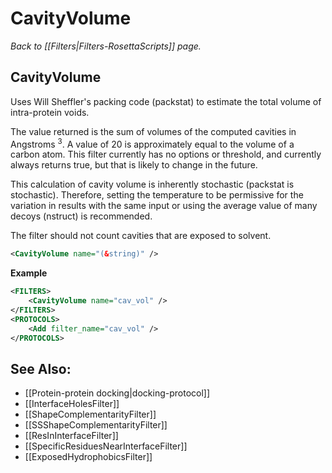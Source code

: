 # CavityVolume
*Back to [[Filters|Filters-RosettaScripts]] page.*
## CavityVolume

Uses Will Sheffler's packing code (packstat) to estimate the total volume of intra-protein voids. 

The value returned is the sum of volumes of the computed cavities in Angstroms <sup>3</sup>. A value of 20 is approximately equal to the volume of a carbon atom. This filter currently has no options or threshold, and currently always returns true, but that is likely to change in the future.

This calculation of cavity volume is inherently stochastic (packstat is stochastic). 
Therefore, setting the temperature to be permissive for the variation in results with the same input 
or 
using the average value of many decoys (nstruct) is recommended.

The filter should not count cavities that are exposed to solvent.


```xml
<CavityVolume name="(&string)" />
```

**Example**

```xml
<FILTERS>
    <CavityVolume name="cav_vol" />
</FILTERS>
<PROTOCOLS>
    <Add filter_name="cav_vol" />
</PROTOCOLS>
```

## See Also:

* [[Protein-protein docking|docking-protocol]]
* [[InterfaceHolesFilter]]
* [[ShapeComplementarityFilter]]
* [[SSShapeComplementarityFilter]]
* [[ResInInterfaceFilter]]
* [[SpecificResiduesNearInterfaceFilter]]
* [[ExposedHydrophobicsFilter]]
